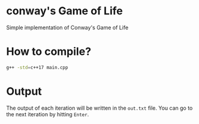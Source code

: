 # conway's Game of Life
Simple implementation of Conway's Game of Life

# How to compile?
```bash
g++ -std=c++17 main.cpp
```

# Output
The output of each iteration will be written in the `out.txt` file. You can go to the next iteration by hitting `Enter`.
